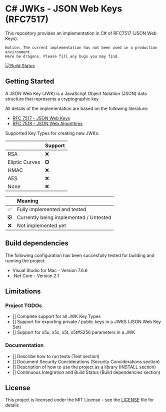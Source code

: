 # C# JWKs - JSON Web Keys (RFC7517)
This repository provides an implementation in C# of RFC7517 (JSON Web Keys).

`Notice: The current implementation has not been used in a production environment.` 
<br>`Here be dragons. Please fill any bugs you may find.`

[![Build Status](https://travis-ci.com/alexzautke/JWK.svg?branch=master)](https://travis-ci.com/alexzautke/JWK)

## Getting Started

A JSON Web Key (JWK) is a JavaScript Object Notation (JSON) data structure that represents a cryptographic key.

All details of the implementation are based on the following literature:
* [RFC 7517 - JSON Web Keys](https://www.rfc-editor.org/rfc/rfc7517.txt)
* [RFC 7518 - JSON Web Algorithms](https://www.rfc-editor.org/rfc/rfc7518.txt)

Supported Key Types for creating new JWKs:

|                | Support |
|----------------|:-------------------------------|
| RSA            | :x:                             |
| Eliptic Curves | :negative_squared_cross_mark:   |
| HMAC           | :x:                             |
| AES            | :x:                             |
| None           | :x:                             |

|                               | Meaning |
|-------------------------------|:-------------                         |
| :white_check_mark:            | Fully implemented and tested           |
| :negative_squared_cross_mark: | Currently being implemented / Untested |
| :x:                           | Not implemented yet                    |

## Build dependencies

The following configuration has been succesfully tested for building and running the project:
* Visual Studio for Mac - Version 7.6.6
* .Net Core - Version 2.1

## Limitations

### Project TODOs
- [] Complete support for all JWK Key Types
- [] Support for exporting private / public keys in a JWKS (JSON Web Key Set)
- [] Support for x5u, x5c, x5t, x5t#S256 parameters in a JWK

### Documentation 
- [] Describe how to run tests (Test section)
- [] Document Security Conciderations (Security Conciderations section)
- [] Description of how to use the project as a library (INSTALL section)
- [] Continuous Integration and Build Status (Build dependencies section)

## License
This project is licensed under the MIT License - see the [LICENSE](LICENSE) file for details 
